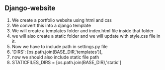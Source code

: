 ## Django-website

1. We create a portfolio website using html and css
2. We convert this into a django template
3. We will create a templates folder and index.html file inside that folder
4. we will also create a static folder and we will update with style.css file in it.
5. Now we have to include path in settings.py file
6. 'DIRS': [os.path.join(BASE_DIR,'templates')],
7. now we should also include static file path
8. STATICFILES_DIRS = [os.path.join(BASE_DIR),'static']
